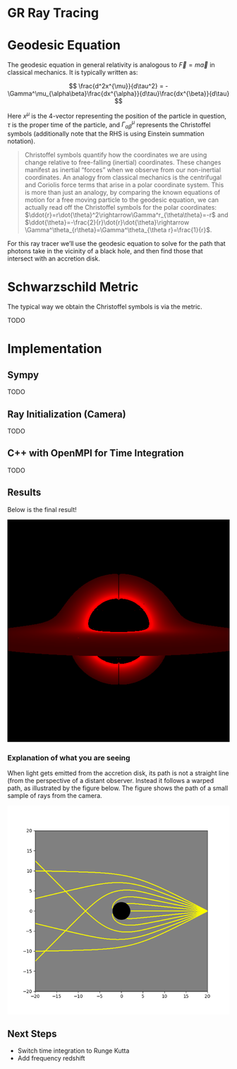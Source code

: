 # GR Ray Tracing

# Geodesic Equation

The geodesic equation in general relativity is analogous to $\vec{F}=m\vec{a}$ in classical mechanics. It is typically written as:

$$
\frac{d^2x^{\mu}}{d\tau^2} = -\Gamma^\mu_{\alpha\beta}\frac{dx^{\alpha}}{d\tau}\frac{dx^{\beta}}{d\tau}
$$

Here $x^\mu$ is the 4-vector representing the position of the particle in question, $\tau$ is the proper time of the particle, and $\Gamma^\mu_{\alpha\beta}$ represents the Christoffel symbols (additionally note that the RHS is using Einstein summation notation). 


> Christoffel symbols quantify how the coordinates we are using change relative to free-falling (inertial) coordinates. These changes manifest as inertial “forces” when we observe from our non-inertial coordinates. An analogy from classical mechanics is the centrifugal and Coriolis force terms that arise in a polar coordinate system. This is more than just an analogy, by comparing the known equations of motion for a free moving particle to the geodesic equation, we can actually read off the Christoffel symbols for the polar coordinates: $\ddot{r}=r\dot{\theta}^2\rightarrow\Gamma^r_{\theta\theta}=-r$ and $\ddot{\theta}=-\frac{2}{r}\dot{r}\dot{\theta}\rightarrow \Gamma^\theta_{r\theta}=\Gamma^\theta_{\theta r}=\frac{1}{r}$.


For this ray tracer we’ll use the geodesic equation to solve for the path that photons take in the vicinity of a black hole, and then find those that intersect with an accretion disk.

# Schwarzschild Metric

The typical way we obtain the Christoffel symbols is via the metric. 

TODO

# Implementation

## Sympy

TODO

## Ray Initialization (Camera)

TODO

## C++ with OpenMPI for Time Integration

TODO

## Results
Below is the final result!

![Schwarzschild Black Hole](Schwarzschild.png)
### Explanation of what you are seeing
When light gets emitted from the accretion disk, its path is not a straight line (from the perspective of a distant observer. Instead it follows a warped path, as illustrated by the figure below. The figure shows the path of a small sample of rays from the camera.

![Ray Path Around Black Hold](lightBending2D2.png)


## Next Steps

- Switch time integration to Runge Kutta
- Add frequency redshift
